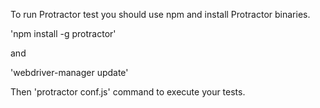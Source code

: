 To run Protractor test you should use npm and install Protractor binaries.

'npm install -g protractor'

and 

'webdriver-manager update'


Then 'protractor conf.js' command to execute your tests.